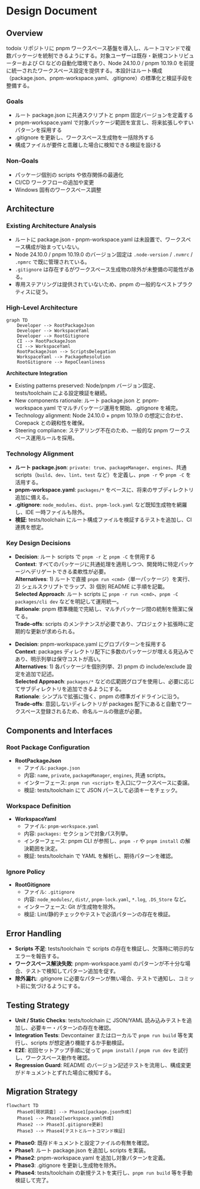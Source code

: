 # Design Document

## Overview
todoix リポジトリに pnpm ワークスペース基盤を導入し、ルートコマンドで複数パッケージを統制できるようにする。対象ユーザーは既存・新規コントリビューターおよび CI などの自動化環境であり、Node 24.10.0 / pnpm 10.19.0 を前提に統一されたワークスペース設定を提供する。本設計はルート構成（package.json、pnpm-workspace.yaml、.gitignore）の標準化と検証手段を整備する。

### Goals
- ルート package.json に共通スクリプトと pnpm 固定バージョンを定義する
- pnpm-workspace.yaml で対象パッケージ範囲を宣言し、将来拡張しやすいパターンを採用する
- .gitignore を更新し、ワークスペース生成物を一括除外する
- 構成ファイルが要件と乖離した場合に検知できる検証を設ける

### Non-Goals
- パッケージ個別の scripts や依存関係の最適化
- CI/CD ワークフローの追加や変更
- Windows 固有のワークスペース調整

## Architecture

### Existing Architecture Analysis
- ルートに package.json・pnpm-workspace.yaml は未設置で、ワークスペース構成が始まっていない。
- Node 24.10.0 / pnpm 10.19.0 のバージョン固定は `.node-version` / `.nvmrc` / `.npmrc` で既に管理されている。
- `.gitignore` は存在するがワークスペース生成物の除外が未整備の可能性がある。
- 専用ステアリングは提供されていないため、pnpm の一般的なベストプラクティスに従う。

### High-Level Architecture
```mermaid
graph TD
    Developer --> RootPackageJson
    Developer --> WorkspaceYaml
    Developer --> RootGitignore
    CI --> RootPackageJson
    CI --> WorkspaceYaml
    RootPackageJson --> ScriptsDelegation
    WorkspaceYaml --> PackageResolution
    RootGitignore --> RepoCleanliness
```

**Architecture Integration**
- Existing patterns preserved: Node/pnpm バージョン固定、tests/toolchain による設定検証を継続。
- New components rationale: ルート package.json と pnpm-workspace.yaml でマルチパッケージ運用を開始、.gitignore を補完。
- Technology alignment: Node 24.10.0 + pnpm 10.19.0 の想定に合わせ、Corepack との親和性を確保。
- Steering compliance: ステアリング不在のため、一般的な pnpm ワークスペース運用ルールを採用。

### Technology Alignment
- **ルート package.json**: `private: true`、`packageManager`、`engines`、共通 scripts（`build`、`dev`、`lint`、`test` など）を定義し、`pnpm -r` や `pnpm -C` を活用する。
- **pnpm-workspace.yaml**: `packages/*` をベースに、将来のサブディレクトリ追加に備える。
- **.gitignore**: `node_modules`、`dist`、`pnpm-lock.yaml` など既知生成物を網羅し、IDE 一時ファイルも除外。
- **検証**: tests/toolchain にルート構成ファイルを検証するテストを追加し、CI 連携を想定。

### Key Design Decisions
- **Decision**: ルート scripts で `pnpm -r` と `pnpm -C` を併用する  
  **Context**: すべてのパッケージに共通処理を適用しつつ、開発時に特定パッケージへデリゲートできる柔軟性が必要。  
  **Alternatives**: 1) ルートで直接 `pnpm run <cmd>`（単一パッケージ）を実行、2) シェルスクリプトでラップ、3) 個別 README に手順を記載。  
  **Selected Approach**: ルート scripts に `pnpm -r run <cmd>`、`pnpm -C packages/cli dev` などを明記して運用統一。  
  **Rationale**: pnpm 標準機能で完結し、マルチパッケージ間の統制を簡潔に保てる。  
  **Trade-offs**: scripts のメンテナンスが必要であり、プロジェクト拡張時に定期的な更新が求められる。

- **Decision**: pnpm-workspace.yaml にグロブパターンを採用する  
  **Context**: packages ディレクトリ配下に多数のパッケージが増える見込みであり、明示列挙は保守コストが高い。  
  **Alternatives**: 1) 各パッケージを個別列挙、2) pnpm の include/exclude 設定を追加で記述。  
  **Selected Approach**: `packages/*` などの広範囲グロブを使用し、必要に応じてサブディレクトリを追加できるようにする。  
  **Rationale**: シンプルで拡張に強く、pnpm の標準ガイドラインに沿う。  
  **Trade-offs**: 意図しないディレクトリが packages 配下にあると自動でワークスペース登録されるため、命名ルールの徹底が必要。

## Components and Interfaces

### Root Package Configuration
- **RootPackageJson**  
  - ファイル: `package.json`  
  - 内容: `name`, `private`, `packageManager`, `engines`, 共通 scripts。  
  - インターフェース: `pnpm run <script>` を入口にワークスペースに委譲。  
  - 検証: tests/toolchain にて JSON パースして必須キーをチェック。

### Workspace Definition
- **WorkspaceYaml**  
  - ファイル: `pnpm-workspace.yaml`  
  - 内容: `packages:` セクションで対象パス列挙。  
  - インターフェース: pnpm CLI が参照し、`pnpm -r` や `pnpm install` の解決範囲を決定。  
  - 検証: tests/toolchain で YAML を解析し、期待パターンを確認。

### Ignore Policy
- **RootGitignore**  
  - ファイル: `.gitignore`  
  - 内容: `node_modules/`, `dist/`, `pnpm-lock.yaml`, `*.log`, `.DS_Store` など。  
  - インターフェース: Git が生成物を除外。  
  - 検証: Lint/静的チェックやテストで必須パターンの存在を検証。

## Error Handling
- **Scripts 不足**: tests/toolchain で scripts の存在を検証し、欠落時に明示的なエラーを報告する。  
- **ワークスペース解決失敗**: pnpm-workspace.yaml のパターンが不十分な場合、テストで検知してパターン追加を促す。  
- **除外漏れ**: .gitignore に必要なパターンが無い場合、テストで通知し、コミット前に気づけるようにする。

## Testing Strategy
- **Unit / Static Checks**: tests/toolchain に JSON/YAML 読み込みテストを追加し、必要キー・パターンの存在を確認。  
- **Integration Tests**: Devcontainer またはローカルで `pnpm run build` 等を実行し、scripts が想定通り機能するか手動検証。  
- **E2E**: 初回セットアップ手順に従って `pnpm install` / `pnpm run dev` を試行し、ワークスペース動作を確認。  
- **Regression Guard**: README のバージョン記述テストを流用し、構成変更がドキュメントとずれた場合に検知する。

## Migration Strategy
```mermaid
flowchart TD
    Phase0[現状調査] --> Phase1[package.json作成]
    Phase1 --> Phase2[workspace.yaml作成]
    Phase2 --> Phase3[.gitignore更新]
    Phase3 --> Phase4[テストとルートコマンド検証]
```
- **Phase0**: 既存ドキュメントと設定ファイルの有無を確認。  
- **Phase1**: ルート package.json を追加し scripts を実装。  
- **Phase2**: pnpm-workspace.yaml を追加し対象パターンを定義。  
- **Phase3**: .gitignore を更新し生成物を除外。  
- **Phase4**: tests/toolchain の新規テストを実行し、`pnpm run build` 等を手動検証して完了。  
